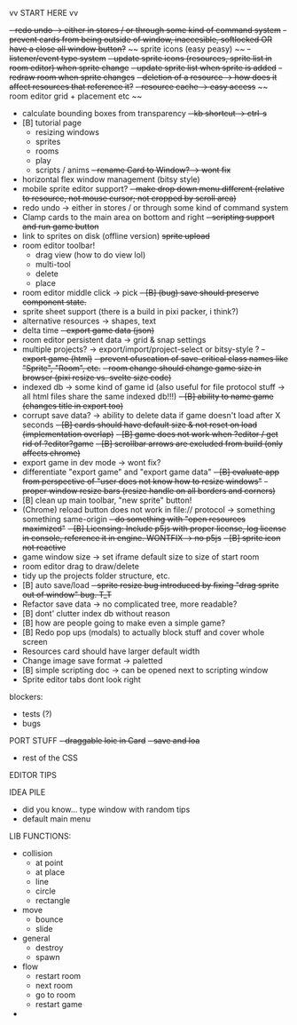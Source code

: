 vv START HERE vv

~~- redo undo -> either in stores / or through some kind of command system~~
~~- prevent cards from being outside of window, inaccesible, softlocked   OR   have a close all window button?~~
~~ sprite icons (easy peasy) ~~
~~- listener/event type system~~
  ~~- update sprite icons (resources, sprite list in room editor) when sprite change~~
  ~~- update sprite list when sprite is added~~
  ~~- redraw room when sprite changes~~
~~- deletion of a resource -> how does it affect resources that reference it?~~
~~- resource cache -> easy access~~
~~ room editor grid + placement etc ~~
- calculate bounding boxes from transparency
~~- kb shortcut -> ctrl-s~~
- [B] tutorial page
  - resizing windows
  - sprites
  - rooms
  - play
  - scripts / anims
~~- rename Card to Window? -> wont fix~~
- horizontal flex window management (bitsy style)
- mobile sprite editor support?
~~- make drop down menu different (relative to resource, not mouse cursor; not cropped by scroll area)~~
- redo undo -> either in stores / or through some kind of command system
- Clamp cards to the main area on bottom and right
~~- scripting support and run game button~~
- link to sprites on disk (offline version)
~~sprite upload~~
- room editor toolbar!
  - drag view (how to do view lol)
  - multi-tool
  - delete
  - place
- room editor middle click -> pick
~~- [B] (bug) save should preserve component state.~~
- sprite sheet support (there is a build in pixi packer, i think?)
- alternative resources -> shapes, text
- delta time
~~- export game data (json)~~
- room editor persistent data -> grid & snap settings
- multiple projects? -> export/import/project-select or bitsy-style ?
~~- export game (html)~~
~~- prevent ofuscation of save-critical class names like "Sprite", "Room", etc.~~
~~- room change should change game size in browser (pixi resize vs. svelte size code)~~
- indexed db -> some kind of game id (also useful for file protocol stuff -> all html files share the same indexed db!!!)
~~- [B] ability to name game (changes title in export too)~~
- corrupt save data? -> ability to delete data if game doesn't load after X seconds
~~- [B] cards should have default size & not reset on load (implementation overlap)~~
~~- [B] game does not work when ?editor / get rid of ?editor?game~~
~~- [B] scrollbar arrows are excluded from build (only affects chrome)~~
- export game in dev mode -> wont fix?
- differentiate "export game" and "export game data"
~~- [B] evaluate app from perspective of "user does not know how to resize windows"~~
~~- proper window resize bars (resize handle on all borders and corners)~~
- [B] clean up main toolbar, "new sprite" button!
- (Chrome) reload button does not work in file:// protocol  -> something something same-origin
~~- do something with "open resources maximized"~~
~~- [B] Licensing: Include p5js with proper license, log license in console, reference it in engine. WONTFIX -> no p5js~~
~~- [B] sprite icon not reactive~~
- game window size -> set iframe default size to size of start room
- room editor drag to draw/delete
- tidy up the projects folder structure, etc.
- [B] auto save/load
~~- sprite resize bug introduced by fixing "drag sprite out of window" bug. T_T~~
- Refactor save data -> no complicated tree, more readable?
- [B] dont' clutter index db without reason
- [B] how are people going to make even a simple game?
- [B] Redo pop ups (modals) to actually block stuff and cover whole screen
- Resources card should have larger default width
- Change image save format -> paletted
- [B] simple scripting doc -> can be opened next to scripting window
- Sprite editor tabs dont look right

blockers:
- tests (?)
- bugs


PORT STUFF
~~- draggable loic in Card~~
~~- save and loa~~
- rest of the CSS



EDITOR TIPS



IDEA PILE
- did you know... type window with random tips
- default main menu


LIB FUNCTIONS:
- collision
  - at point
  - at place
  - line
  - circle
  - rectangle
- move
  - bounce
  - slide
- general
  - destroy
  - spawn
- flow
  - restart room
  - next room
  - go to room
  - restart game
- 